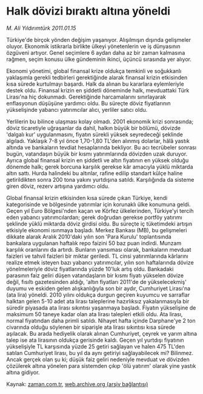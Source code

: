# Halk dövizi bıraktı altına yöneldi

*M. Ali Yıldırımtürk 2011.01.15*

<td class="columnist-detail">
<p>Türkiye'de birçok yönden değişim yaşanıyor. Alışılmışın dışında gelişmeler oluyor. Ekonomik istikrarla birlikte ülkeyi yönetenlerin ve iş dünyasının özgüveni artıyor. Genel seçimlere 6 aydan daha az bir zaman kalmasına rağmen, seçim konusu ülke gündeminin ikinci, üçüncü sırasında yer alıyor.</p>
<p>
<div id="haberMetinDiv">
<p>Ekonomi yönetimi, global finansal krize oldukça temkinli ve soğukkanlı yaklaşımla gerekli tedbirleri gerektiğinde alarak finansal krizin etkisinden kısa sürede kurtulmayı başardı. Halk da alınan bu kararlara eylemleriyle destek oldu. Finansal krizin en şiddetli döneminde halk, mevduattaki Türk Lirası'na hiç dokunmadı. Gerektiğinde harcamalarını sınırlayarak enflasyonun düşüşüne yardımcı oldu. Bu süreçte döviz fiyatlarının yükselişinde yabancı yatırımcılar alıcı, yerliler satıcı oldu.
<p>Yerlilerin bu bilince ulaşması kolay olmadı. 2001 ekonomik krizi sonrasında; döviz ticaretiyle uğraşanlar da dahil, halkın büyük bir bölümü, dövizde 'dalgalı kur' uygulanmasını, fiyatın sürekli yüksek seyredeceği şeklinde algıladı. Yaklaşık 7-8 yıl önce 1,70-1,80 TL'den alınmış dolarlar, hâlâ yastık altında ve bankaların tevdiat hesaplarında bekliyor. Bu acı tecrübeler sonrası bugün, vatandaşın büyük bir kısmı yatırımlarında dövizden uzak duruyor. Ayrıca global finansal krizin en şiddetli ve altın fiyatının en yüksek olduğu dönemde halk; gerek borcuna karşılık gerekse kâr amacıyla yüklü miktarda altın sattı. Hurda halindeki bu altınlar, rafine edilip standart külçe haline getirildikten sonra 200 tona yakını yurtdışına satıldı. Karşılığında da sisteme giren döviz, rezerv artışına yardımcı oldu. 
<p>Global finansal krizin etkisinden kısa sürede çıkan Türkiye, kendi kategorisinde ve bölgesinde yatırımlar için korunaklı ülke konumuna geldi. Geçen yıl Euro Bölgesi'nden kaçan ve Körfez ülkelerinden, Türkiye'yi tercih eden yabancı yatırımcılardan; gerek doğrudan gerekse portföy yatırımı şeklinde yüklü miktarda döviz girdisi oldu. Bu süreçte iç tüketimdeki artışın etkisiyle ekonomi ısınmaya başladı. Merkez Bankası (MB), bu gelişmeleri dikkate alarak Aralık 2010'daki yılın son 'Para Kurulu' toplantısında bankalara uygulanan haftalık repo faizini 50 baz puan indirdi. Munzam karşılık oranlarını da artırdı. Bunların yansıması olarak, bankaların mevduat faizleri ve tahvil faizleri bir miktar geriledi. TL cinsi yatırımlarında kârlarını realize etmek isteyen bazı yabancı yatırımcılar, yılın son haftalarında dövize yönelmeleriyle döviz fiyatlarında yüzde 10'luk artış oldu. Bankadaki parasının faiz geliri düşen vatandaşların bir kısmı fiyatı yükselen dövize değil, fısıltı gazetesinden aldığı, 'altın fiyatları 2011'de de yükselecekmiş' duyumu ve eskiden gelen alışkanlığıyla son bir aydır, Cumhuriyet Lirası'na (ata lira) yöneldi. 2010 yılını oldukça durgun geçiren kuyumcu ve sarraflar halktan gelen 5-10 adet ata lirası taleplerine hazırlıksız yakalanmasıyla bir süredir piyasada ata lirası sıkıntısı yaşanmaya başladı. Fiyatın yükselişine de maksimum 50 taneye kadar olan ata lirası talepleri etkili oldu. Ata lirası, normal fiyatından daha primli satıldı. Nihayet hafta içinde Darphane'ye 2 ton civarında olduğu söylenen bir siparişle ata lirası sıkıntısı kısa sürede aşılacak. Bu arada hediyelik olarak alınan Cumhuriyet, çeyrek ve yarım altına talep ise ata lirasının oldukça gerisinde kaldı. Geçen yıl yurtdışı fiyatının yükselişiyle TL karşısında yüzde 25 getiri sağlayan ve halen 475 TL'den satılan Cumhuriyet lirası, bu yıl da aynı getiriyi sağlayabilecek mi? Bilinmez. Ancak gerçek olan şu ki; düşük faiz geliri nedeniyle mevduat ve dövizden çözülerek altına yönelen para sistemden çıkıp 'ölü yatırım' olarak yine yastık altına gidiyor.</p></p></p></div>
</p>
<a href="http://web.archive.org/web/20110116001323/mailto:a.yildirimturk@zaman.com.tr">
</a></td>

Kaynak: [zaman.com.tr](http://zaman.com.tr/yazar.do?yazino=1079124), [web.archive.org (arşiv bağlantısı)](http://web.archive.org/web/20110116001323/http://zaman.com.tr:80/yazar.do?yazino=1079124)
